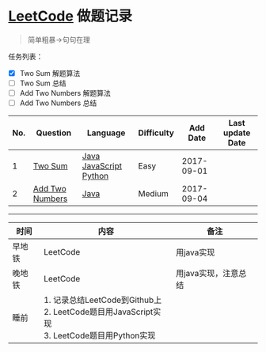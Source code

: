 # [LeetCode](https://leetcode.com/problems/) 做题记录

> 简单粗暴->句句在理

任务列表：
- [x] Two Sum 解题算法
- [ ] Two Sum 总结
- [ ] Add Two Numbers 解题算法
- [ ] Add Two Numbers 总结

| No. | Question             | Language                                    | Difficulty | Add Date   | Last update Date |
|-----|----------------------|---------------------------------------------|------------|------------|------------------|
| 1   | [Two Sum][1]         | [Java][1_1] [JavaScript][1_2] [Python][1_3] | Easy       | 2017-09-01 |                  |
| 2   | [Add Two Numbers][2] | [Java][2_1]                                 | Medium     | 2017-09-04 |                  |

[1]:001.Two%20Sum
[1_1]:001.Two%20Sum/TwoSum.java
[1_2]:001.Two%20Sum/twosum.js
[1_3]:001.Two%20Sum/TwoSum.py

[2]:002.Add%20Two%20Numbers
[2_1]:002.Add%20Two%20Numbers/Solution.java

------------------------

| 时间   | 内容                                                                                                   | 备注                 |
|--------|--------------------------------------------------------------------------------------------------------|----------------------|
| 早地铁 | LeetCode                                                                                               | 用java实现           |
| 晚地铁 | LeetCode                                                                                               | 用java实现，注意总结 |
| 睡前   | 1. 记录总结LeetCode到Github上<br/>2. LeetCode题目用JavaScript实现<br/>3. LeetCode题目用Python实现<br/> |                      |
